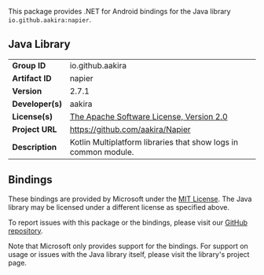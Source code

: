 This package provides .NET for Android bindings for the Java library `io.github.aakira:napier`.

## Java Library

| | |
|-|-|
| **Group ID** | io.github.aakira |
| **Artifact ID** | napier |
| **Version** | 2.7.1 |
| **Developer(s)** | aakira |
| **License(s)** | [The Apache Software License, Version 2.0](http://www.apache.org/licenses/LICENSE-2.0.txt) |
| **Project URL** | https://github.com/aakira/Napier |
| **Description** | Kotlin Multiplatform libraries that show logs in common module. |

## Bindings

These bindings are provided by Microsoft under the [MIT License](https://opensource.org/licenses/MIT). The Java
library may be licensed under a different license as specified above.

To report issues with this package or the bindings, please visit our [GitHub repository](https://aka.ms/android-libraries).

Note that Microsoft only provides support for the bindings. For support on
usage or issues with the Java library itself, please visit the library's project page.
